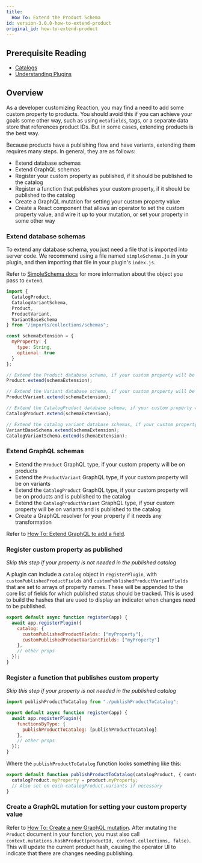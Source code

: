 ```yaml
---
title:
  How To: Extend the Product Schema
id: version-3.0.0-how-to-extend-product
original_id: how-to-extend-product
---
```


## Prerequisite Reading
- [Catalogs](./developer-catalog.md)
- [Understanding Plugins](./core-plugins-intro.md)

## Overview

As a developer customizing Reaction, you may find a need to add some custom property to products. You should avoid this if you can achieve your goals some other way, such as using `metafields`, tags, or a separate data store that references product IDs. But in some cases, extending products is the best way.

Because products have a publishing flow and have variants, extending them requires many steps. In general, they are as follows:
- Extend database schemas
- Extend GraphQL schemas
- Register your custom property as published, if it should be published to the catalog
- Register a function that publishes your custom property, if it should be published to the catalog
- Create a GraphQL mutation for setting your custom property value
- Create a React component that allows an operator to set the custom property value, and wire it up to your mutation, or set your property in some other way

### Extend database schemas

To extend any database schema, you just need a file that is imported into server code. We recommend using a file named `simpleSchemas.js` in your plugin, and then importing that file in your plugin's `index.js`.

Refer to [SimpleSchema docs](https://github.com/aldeed/simple-schema-js#schema-rules) for more information about the object you pass to `extend`.

```js
import {
  CatalogProduct,
  CatalogVariantSchema,
  Product,
  ProductVariant,
  VariantBaseSchema
} from "/imports/collections/schemas";

const schemaExtension = {
  myProperty: {
    type: String,
    optional: true
  }
};

// Extend the Product database schema, if your custom property will be on products
Product.extend(schemaExtension);

// Extend the Variant database schema, if your custom property will be on variants
ProductVariant.extend(schemaExtension);

// Extend the CatalogProduct database schema, if your custom property will be on products
CatalogProduct.extend(schemaExtension);

// Extend the catalog variant database schemas, if your custom property will be on variants. There are two schemas for this one.
VariantBaseSchema.extend(schemaExtension);
CatalogVariantSchema.extend(schemaExtension);
```

### Extend GraphQL schemas

- Extend the `Product` GraphQL type, if your custom property will be on products
- Extend the `ProductVariant` GraphQL type, if your custom property will be on variants
- Extend the `CatalogProduct` GraphQL type, if your custom property will be on products and is published to the catalog
- Extend the `CatalogProductVariant` GraphQL type, if your custom property will be on variants and is published to the catalog
- Create a GraphQL resolver for your property if it needs any transformation

Refer to [How To: Extend GraphQL to add a field](./how-to-extend-graphql-to-add-field.md).

### Register custom property as published

*Skip this step if your property is not needed in the published catalog*

A plugin can include a `catalog` object in `registerPlugin`, with `customPublishedProductFields` and `customPublishedProductVariantFields` that are set to arrays of property names. These will be appended to the core list of fields for which published status should be tracked. This is used to build the hashes that are used to display an indicator when changes need to be published.

```js
export default async function register(app) {
  await app.registerPlugin({
    catalog: {
      customPublishedProductFields: ["myProperty"],
      customPublishedProductVariantFields: ["myProperty"]
    },
    // other props
  });
}
```

### Register a function that publishes custom property

*Skip this step if your property is not needed in the published catalog*

```js
import publishProductToCatalog from "./publishProductToCatalog";

export default async function register(app) {
  await app.registerPlugin({
    functionsByType: {
      publishProductToCatalog: [publishProductToCatalog]
    },
    // other props
  });
}
```

Where the `publishProductToCatalog` function looks something like this:

```js
export default function publishProductToCatalog(catalogProduct, { context, product, shop, variants }) {
  catalogProduct.myProperty = product.myProperty;
  // Also set on each catalogProduct.variants if necessary
}
```

### Create a GraphQL mutation for setting your custom property value

Refer to [How To: Create a new GraphQL mutation](./graphql-create-mutation.md). After mutating the `Product` document in your function, you must also call `context.mutations.hashProduct(productId, context.collections, false)`. This will update the current product hash, causing the operator UI to indicate that there are changes needing publishing.
